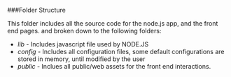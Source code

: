 ###Folder Structure

This folder includes all the source code for the node.js app, and the front end pages. and broken down to the following folders:

- *lib* - Includes javascript file used by NODE.JS
- *config* - Includes all configuration files, some default configurations are stored in memory, until modified by the user
- *public* - Inclues all public/web assets for the front end interactions.
